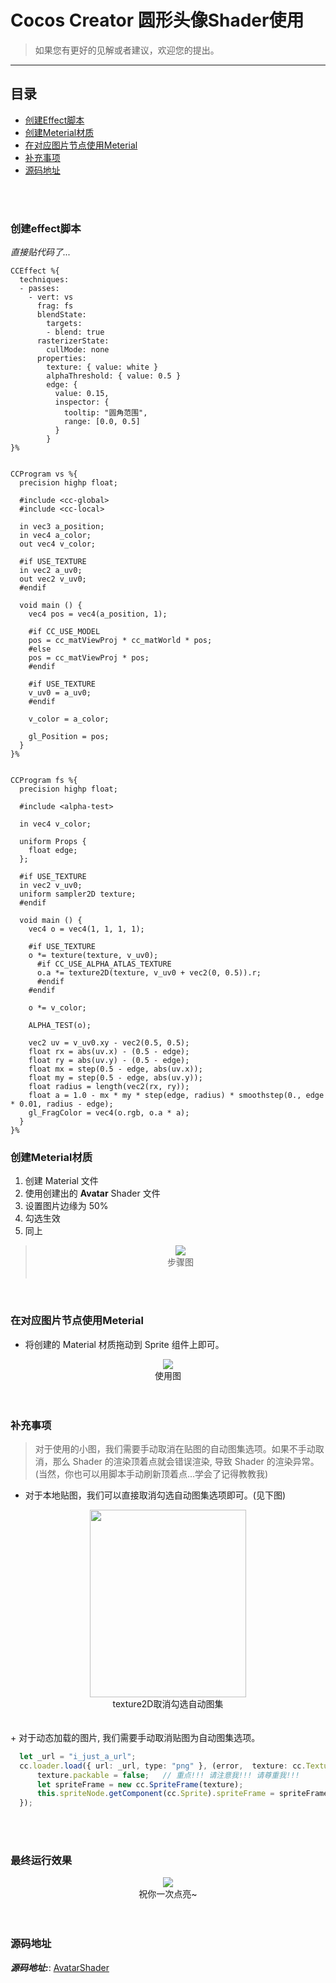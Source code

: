 # Cocos Creator 圆形头像Shader使用


>如果您有更好的见解或者建议，欢迎您的提出。
---

## 目录
+ [创建Effect脚本](#创建effect脚本)
+ [创建Meterial材质](#创建Meterial材质)
+ [在对应图片节点使用Meterial](#在对应图片节点使用Meterial)
+ [补充事项](#补充事项)
+ [源码地址](#源码地址)

<br>
<br>


### 创建effect脚本
_直接贴代码了..._

```effect
CCEffect %{
  techniques:
  - passes:
    - vert: vs
      frag: fs
      blendState:
        targets:
        - blend: true
      rasterizerState:
        cullMode: none
      properties:
        texture: { value: white }
        alphaThreshold: { value: 0.5 }
        edge: {
          value: 0.15,
          inspector: {
            tooltip: "圆角范围",
            range: [0.0, 0.5]
          }
        }
}%


CCProgram vs %{
  precision highp float;

  #include <cc-global>
  #include <cc-local>

  in vec3 a_position;
  in vec4 a_color;
  out vec4 v_color;

  #if USE_TEXTURE
  in vec2 a_uv0;
  out vec2 v_uv0;
  #endif

  void main () {
    vec4 pos = vec4(a_position, 1);

    #if CC_USE_MODEL
    pos = cc_matViewProj * cc_matWorld * pos;
    #else
    pos = cc_matViewProj * pos;
    #endif

    #if USE_TEXTURE
    v_uv0 = a_uv0;
    #endif

    v_color = a_color;

    gl_Position = pos;
  }
}%


CCProgram fs %{
  precision highp float;

  #include <alpha-test>

  in vec4 v_color;

  uniform Props {
    float edge;
  };

  #if USE_TEXTURE
  in vec2 v_uv0;
  uniform sampler2D texture;
  #endif

  void main () {
    vec4 o = vec4(1, 1, 1, 1);

    #if USE_TEXTURE
    o *= texture(texture, v_uv0);
      #if CC_USE_ALPHA_ATLAS_TEXTURE
      o.a *= texture2D(texture, v_uv0 + vec2(0, 0.5)).r;
      #endif
    #endif

    o *= v_color;

    ALPHA_TEST(o);

    vec2 uv = v_uv0.xy - vec2(0.5, 0.5);
    float rx = abs(uv.x) - (0.5 - edge);
    float ry = abs(uv.y) - (0.5 - edge);
    float mx = step(0.5 - edge, abs(uv.x));
    float my = step(0.5 - edge, abs(uv.y));
    float radius = length(vec2(rx, ry));
    float a = 1.0 - mx * my * step(edge, radius) * smoothstep(0., edge * 0.01, radius - edge);
    gl_FragColor = vec4(o.rgb, o.a * a);
  }
}%

```

### 创建Meterial材质
1. 创建 Material 文件
2. 使用创建出的 **Avatar** Shader 文件
3. 设置图片边缘为 50%
4. 勾选生效
5. 同上
> <div align="center"> <img src="./dom-img/screen1.png"><br> 步骤图<br> <br></div>

<br>

### 在对应图片节点使用Meterial
+ 将创建的 Material 材质拖动到 Sprite 组件上即可。
 <div align="center"> <img src="./dom-img/screen2.png"><br> 使用图<br> <br></div>

<br>

### 补充事项
 > 对于使用的小图，我们需要手动取消在贴图的自动图集选项。如果不手动取消，那么 Shader 的渲染顶着点就会错误渲染, 导致 Shader 的渲染异常。 (当然，你也可以用脚本手动刷新顶着点...学会了记得教教我)
 + 对于本地贴图，我们可以直接取消勾选自动图集选项即可。(见下图)
<div align="center"> <img src="./dom-img/screen3.png"  width=250 height=300><br> texture2D取消勾选自动图集<br> <br></div>

<br>
+ 对于动态加载的图片, 我们需要手动取消贴图为自动图集选项。

```ts
  let _url = "i_just_a_url";
  cc.loader.load({ url: _url, type: "png" }, (error,  texture: cc.Texture2D) => {
      texture.packable = false;   // 重点!!! 请注意我!!! 请尊重我!!!
      let spriteFrame = new cc.SpriteFrame(texture);
      this.spriteNode.getComponent(cc.Sprite).spriteFrame = spriteFrame
  }); 
```


<br>
<br>

### 最终运行效果
<div align="center"> <img src="./dom-img/screen4.png"><br> 祝你一次点亮~<br> <br></div>


<br>


### 源码地址
_**源码地址:**_: <a href="./AvatarShader" target="_blank">AvatarShader</a>